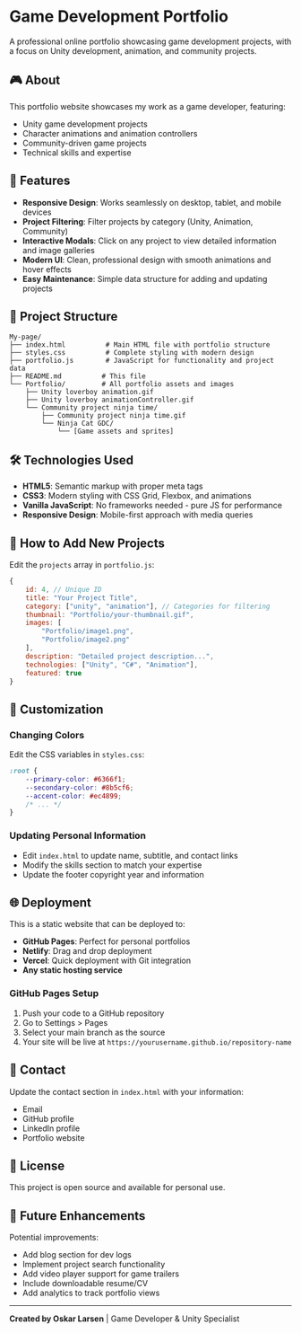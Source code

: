 # Game Development Portfolio

A professional online portfolio showcasing game development projects, with a focus on Unity development, animation, and community projects.

## 🎮 About

This portfolio website showcases my work as a game developer, featuring:
- Unity game development projects
- Character animations and animation controllers
- Community-driven game projects
- Technical skills and expertise

## 🚀 Features

- **Responsive Design**: Works seamlessly on desktop, tablet, and mobile devices
- **Project Filtering**: Filter projects by category (Unity, Animation, Community)
- **Interactive Modals**: Click on any project to view detailed information and image galleries
- **Modern UI**: Clean, professional design with smooth animations and hover effects
- **Easy Maintenance**: Simple data structure for adding and updating projects

## 📁 Project Structure

```
My-page/
├── index.html          # Main HTML file with portfolio structure
├── styles.css          # Complete styling with modern design
├── portfolio.js        # JavaScript for functionality and project data
├── README.md          # This file
└── Portfolio/         # All portfolio assets and images
    ├── Unity loverboy animation.gif
    ├── Unity loverboy animationController.gif
    └── Community project ninja time/
        ├── Community project ninja time.gif
        └── Ninja Cat GDC/
            └── [Game assets and sprites]
```

## 🛠️ Technologies Used

- **HTML5**: Semantic markup with proper meta tags
- **CSS3**: Modern styling with CSS Grid, Flexbox, and animations
- **Vanilla JavaScript**: No frameworks needed - pure JS for performance
- **Responsive Design**: Mobile-first approach with media queries

## 📝 How to Add New Projects

Edit the `projects` array in `portfolio.js`:

```javascript
{
    id: 4, // Unique ID
    title: "Your Project Title",
    category: ["unity", "animation"], // Categories for filtering
    thumbnail: "Portfolio/your-thumbnail.gif",
    images: [
        "Portfolio/image1.png",
        "Portfolio/image2.png"
    ],
    description: "Detailed project description...",
    technologies: ["Unity", "C#", "Animation"],
    featured: true
}
```

## 🎨 Customization

### Changing Colors
Edit the CSS variables in `styles.css`:

```css
:root {
    --primary-color: #6366f1;
    --secondary-color: #8b5cf6;
    --accent-color: #ec4899;
    /* ... */
}
```

### Updating Personal Information
- Edit `index.html` to update name, subtitle, and contact links
- Modify the skills section to match your expertise
- Update the footer copyright year and information

## 🌐 Deployment

This is a static website that can be deployed to:
- **GitHub Pages**: Perfect for personal portfolios
- **Netlify**: Drag and drop deployment
- **Vercel**: Quick deployment with Git integration
- **Any static hosting service**

### GitHub Pages Setup
1. Push your code to a GitHub repository
2. Go to Settings > Pages
3. Select your main branch as the source
4. Your site will be live at `https://yourusername.github.io/repository-name`

## 📧 Contact

Update the contact section in `index.html` with your information:
- Email
- GitHub profile
- LinkedIn profile
- Portfolio website

## 📄 License

This project is open source and available for personal use.

## 🎯 Future Enhancements

Potential improvements:
- Add blog section for dev logs
- Implement project search functionality
- Add video player support for game trailers
- Include downloadable resume/CV
- Add analytics to track portfolio views

---

**Created by Oskar Larsen** | Game Developer & Unity Specialist
